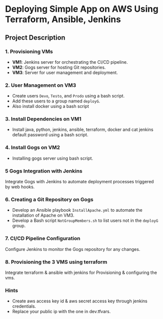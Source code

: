 
# Deploying Simple App on AWS Using Terraform, Ansible, Jenkins

## Project Description

### 1. Provisioning VMs

- **VM1**: Jenkins server for orchestrating the CI/CD pipeline.
- **VM2**: Gogs server for hosting Git repositories.
- **VM3**: Server for user management and deployment.

### 2. User Management on VM3

- Create users `Devo`, `Testo`, and `Prodo` using a bash script.
- Add these users to a group named `deployG`.
- Also install docker using a bash script

### 3. Install Dependencies on VM1

- Install java, python, jenkins, ansible, terraform, docker and cat jenkins default password using a bash script.

### 4. Install Gogs on VM2

- Installing gogs server using bash script.

### 5  Gogs Integration with Jenkins

Integrate Gogs with Jenkins to automate deployment processes triggered by web hooks.

### 6. Creating a Git Repository on Gogs

- Develop an Ansible playbook `InstallApache.yml` to automate the installation of Apache on VM3.
- Develop a Bash script `NotGroupMembers.sh` to list users not in the `deployG` group.

### 7. CI/CD Pipeline Configuration

Configure Jenkins to monitor the Gogs repository for any changes.

### 8. Provisioning the 3 VMS using terraform 

Integrate terraform & ansible with jenkins for Provisioning & configuring the vms.

### Hints ###
- Create aws access key id & aws secret access key through jenkins credentials.
- Replace your public ip with the one in dev.tfvars.
